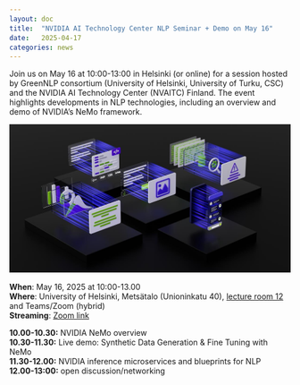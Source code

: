 ```yaml
---
layout: doc
title:  "NVIDIA AI Technology Center NLP Seminar + Demo on May 16"
date:   2025-04-17
categories: news
---
```


Join us on May 16 at 10:00-13:00 in Helsinki (or online) for a session hosted by GreenNLP consortium (University of Helsinki, University of Turku, CSC) and the NVIDIA AI Technology Center (NVAITC) Finland. The event highlights developments in NLP technologies, including an overview and demo of NVIDIA’s NeMo framework.

![](/assets/images/nemo-llm-og.jpg)

**When**: May 16, 2025 at 10:00-13.00  
**Where**: University of Helsinki, Metsätalo (Unioninkatu 40), [lecture room 12](https://tilavaraus.helsinki.fi/en/city-centre/metsatalo-unioninkatu-40/metsatalo-b308-room-12) and Teams/Zoom (hybrid)  
**Streaming**: [Zoom link](https://helsinki.zoom.us/j/69284730056?pwd=Hk0jkeNbBns7P5malpY9V8rjkRj4ni.1)

**10.00-10.30:** NVIDIA NeMo overview  
**10.30-11.30:** Live demo: Synthetic Data Generation & Fine Tuning with NeMo  
**11.30-12.00:** NVIDIA inference microservices and blueprints for NLP  
**12.00-13:00:** open discussion/networking

